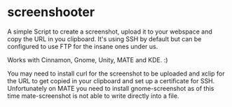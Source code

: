 # screenshooter
A simple Script to create a screenshot, upload it to your webspace and copy the URL in you clipboard.
It's using SSH by default but can be configured to use FTP for the insane ones under us.

Works with Cinnamon, Gnome, Unity, MATE and KDE. :)

You may need to install curl for the screenshot to be uploaded and xclip for the URL to get copied in your clipboard and set up a certificate for SSH.
Unfortunately on MATE you need to install gnome-screenshot as of this time mate-screenshot is not able to write directly into a file.
